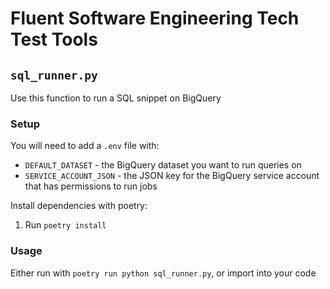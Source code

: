 # Fluent Software Engineering Tech Test Tools

## `sql_runner.py`
Use this function to run a SQL snippet on BigQuery

### Setup
You will need to add a `.env` file with:
* `DEFAULT_DATASET` - the BigQuery dataset you want to run queries on
* `SERVICE_ACCOUNT_JSON` - the JSON key for the BigQuery service account that has permissions to run jobs

Install dependencies with poetry:
1. Run `poetry install`

### Usage

Either run with `poetry run python sql_runner.py`, or import into your code
